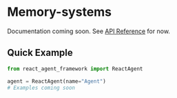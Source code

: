 # Memory-systems

Documentation coming soon. See [API Reference](../api-reference/react-agent.md) for now.

## Quick Example

```python
from react_agent_framework import ReactAgent

agent = ReactAgent(name="Agent")
# Examples coming soon
```
